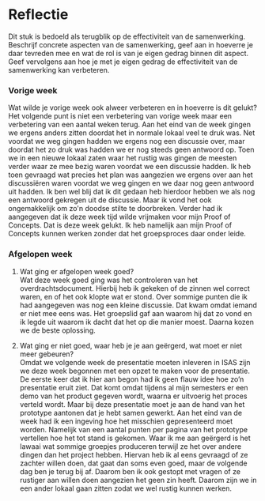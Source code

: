 Reflectie
==========

Dit stuk is bedoeld als terugblik op de effectiviteit van de samenwerking.
Beschrijf concrete aspecten van de samenwerking, geef aan in hoeverre je daar tevreden mee en wat de rol is van je eigen gedrag binnen dit aspect. Geef vervolgens aan hoe je met je eigen gedrag de effectiviteit van de samenwerking kan verbeteren.
 
### Vorige week
Wat wilde je vorige week ook alweer verbeteren en in hoeverre is dit gelukt?  
Het volgende punt is niet een verbetering van vorige week maar een verbetering van een aantal weken terug. Aan het eind van de week gingen we ergens anders zitten doordat het in normale lokaal veel te druk was. Net voordat we weg gingen hadden we ergens nog een discussie over, maar doordat het zo druk was hadden we er nog steeds geen antwoord op. Toen we in een nieuwe lokaal zaten waar het rustig was gingen de meesten verder waar ze mee bezig waren voordat we een discussie hadden. Ik heb toen gevraagd wat precies het plan was aangezien we ergens over aan het discussiëren waren voordat we weg gingen en we daar nog geen antwoord uit hadden. Ik ben wel blij dat ik dit gedaan heb hierdoor hebben we als nog een antwoord gekregen uit de discussie. Maar ik vond het ook ongemakkelijk om zo'n doodse stilte te doorbreken. Verder had ik aangegeven dat ik deze week tijd wilde vrijmaken voor mijn Proof of Concepts. Dat is deze week gelukt. Ik heb namelijk aan mijn Proof of Concepts kunnen werken zonder dat het groepsproces daar onder leide.

### Afgelopen week
1.  Wat ging er afgelopen week goed?  
Wat deze week goed ging was het controleren van het overdrachtsdocument. Hierbij heb ik gekeken of de zinnen wel correct waren, en of het ook klopte wat er stond. Over sommige punten die ik had aangegeven was nog een kleine discussie. Dat kwam omdat iemand er niet mee eens was. Het groepslid gaf aan waarom hij dat zo vond en ik legde uit waarom ik dacht dat het op die manier moest. Daarna kozen we de beste oplossing.

2. Wat ging er niet goed, waar heb je je aan geërgerd, wat moet er niet meer gebeuren?  
Omdat we volgende week de presentatie moeten inleveren in ISAS zijn we deze week begonnen met een opzet te maken voor de presentatie. De eerste keer dat ik hier aan begon had ik geen flauw idee hoe zo’n presentatie eruit ziet. Dat komt omdat tijdens al mijn semesters er een demo van het product gegeven wordt, waarna er uitvoerig het proces verteld wordt. Maar bij deze presentatie moet je aan de hand van het prototype aantonen dat je hebt samen gewerkt. Aan het eind van de week had ik een ingeving hoe het misschien gepresenteerd moet worden. Namelijk van een aantal punten per pagina van het prototype vertellen hoe het tot stand is gekomen. Waar ik me aan geërgerd is het lawaai wat sommige groepjes produceren terwijl ze het over andere dingen dan het project hebben. Hiervan heb ik al eens gevraagd of ze zachter willen doen, dat gaat dan soms even goed, maar de volgende dag ben je terug bij af. Daarom ben ik ook gestopt met vragen of ze rustiger aan willen doen aangezien het geen zin heeft. Daarom zijn we in een ander lokaal gaan zitten zodat we wel rustig kunnen werken.
